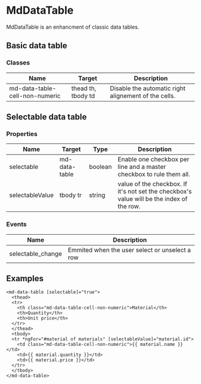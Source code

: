 # MdDataTable
MdDataTable is an enhancment of classic data tables.

## Basic data table
### Classes
| Name | Target | Description |
| --- | --- | --- |
| md-data-table-cell-non-numeric | thead th, tbody td | Disable the automatic right alignement of the cells. |

## Selectable data table
### Properties
| Name | Target | Type | Description |
| --- | --- | --- | --- |
| selectable | md-data-table | boolean | Enable one checkbox per line and a master checkbox to rule them all. |   
| selectableValue | tbody tr | string | value of the checkbox. If it's not set the checkbox's value will be the index of the row. |

### Events
| Name | Description |
| --- | --- |
| selectable_change | Emmited when the user select or unselect a row |

## Examples
```
<md-data-table [selectable]="true">
  <thead>
  <tr>
    <th class="md-data-table-cell-non-numeric">Material</th>
    <th>Quantity</th>
    <th>Unit price</th>
  </tr>
  </thead>
  <tbody>
  <tr *ngFor="#material of materials" [selectableValue]="material.id">
    <td class="md-data-table-cell-non-numeric">{{ material.name }}</td>
    <td>{{ material.quantity }}</td>
    <td>{{ material.price }}</td>
  </tr>
  </tbody>
</md-data-table>
```
